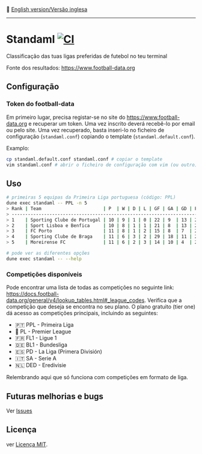 :england: [English version/Versão inglesa](README-en.md)
***

# Standaml [![CI](https://github.com/TheLusitanianKing/Standaml/actions/workflows/docker-image.yml/badge.svg)](https://github.com/TheLusitanianKing/Standaml/actions/workflows/docker-image.yml)
Classificação das tuas ligas preferidas de futebol no teu terminal

Fonte dos resultados: https://www.football-data.org

## Configuração

### Token do football-data
Em primeiro lugar, precisa registar-se no site do https://www.football-data.org e recuperar um token. Uma vez inscrito deverá recebê-lo por email ou pelo site.
Uma vez recuperado, basta inseri-lo no ficheiro de configuração (`standaml.conf`) copiando o template (`standaml.default.conf`).

Examplo:
```bash
cp standaml.default.conf standaml.conf # copiar o template
vim standaml.conf # abrir o ficheiro de configuração com vim (ou outro) e inserir o token no lugar adequado
```

## Uso

```bash
# primeiras 5 equipas da Primeira Liga portuguesa (código: PPL)
dune exec standaml -- PPL -n 5
> Rank | Team                       | P  | W | D | L | GF | GA | GD | Points
> --------------------------------------------------------------------------
> 1    | Sporting Clube de Portugal | 10 | 9 | 1 | 0 | 22 | 9  | 13 | 28    
> 2    | Sport Lisboa e Benfica     | 10 | 8 | 1 | 1 | 21 | 8  | 13 | 25    
> 3    | FC Porto                   | 11 | 8 | 1 | 2 | 15 | 8  | 7  | 25    
> 4    | Sporting Clube de Braga    | 11 | 6 | 3 | 2 | 29 | 18 | 11 | 21    
> 5    | Moreirense FC              | 11 | 6 | 2 | 3 | 14 | 10 | 4  | 20  

# pode ver as diferentes opções
dune exec standaml -- --help
```

### Competições disponíveis
Pode encontrar uma lista de todas as competições no seguinte link: https://docs.football-data.org/general/v4/lookup_tables.html#_league_codes.
Verifica que a competição que deseja se encontra no seu plano.
O plano gratuito (tier one) dá acesso as competições principais, incluindo as seguintes:

* :portugal: PPL - Primeira Liga
* :england: PL - Premier League
* :fr: FL1 - Ligue 1
* :de: BL1 - Bundesliga
* :es: PD - La Liga (Primera División)
* :it: SA - Serie A 
* :netherlands: DED - Eredivisie

Relembrando aqui que só funciona com competições em formato de liga.

## Futuras melhorias e bugs
Ver [Issues](https://github.com/TheLusitanianKing/Standaml/issues)

## Licença
ver [Licença MIT](LICENSE).
